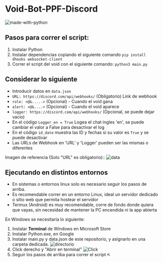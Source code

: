 # Void-Bot-PPF-Discord
![made-with-python](https://img.shields.io/badge/Made%20with-Python-1f425f.svg)

## Pasos para correr el script:
1. Instalar Python
2. Instalar dependencias copiando el siguiente comando
```pip install dhooks websocket-client```
3. Correr el script del void con el siguiente comando:
```python3 main.py```

## Considerar lo siguiente
- Introducir datos en `data.json`
 - `URL: https://discord.com/api/webhooks/` (Obligatorio) Link de webhook
 - `role: <@&.....>` (Opcional) - Cuando el void gana
 - `alert: <@&....>` (Opcional) - Cuando el void aparece
 - `logger: https://discord.com/api/webhooks/` (Opcional, se puede dejar vacio)
 - En el código `Logger_en = True` Logea el chat ingles 'en', se puede cambiar el valor a False para desactivar el log
 - En el código `id_date` muestra las ID y fechas si su valor es `True` y se puede desactivar
 - Las URLs de Webhook en 'URL' y 'Logger' pueden ser las mismas o diferentes

Imagen de referencia (Solo "URL" es obligatorio)::
![data](/media/data.png)

## Ejecutando en distintos entornos
- En sistemas o entornos linux solo es necesario seguir los pasos de arriba.
- Es recomendable correr en un entorno Linux, ideal un servidor dedicado o sitio web que permita hostear el servidor
- Termux (Android) es muy recomendable, corre de fondo donde quiera que vayas, sin necesidad de mantener la PC encendida ni la app abierta

En Windows se necesitaría lo siguiente:
1. Instalar **Terminal** de Windows en Microsoft Store
2. Instalar Python.exe, en Google
3. Instalar main.py y data.json de este repositorio, y asignarlo en una carpeta dedicada.
![directorio](https://raw.githubusercontent.com/ripiner/Void-bot-PPF-discord/main/media/directorio.png)
4. Click derecho y "Abrir en terminal"
![Click](/media/click.png)
5. Seguir los pasos de arriba para correr el script ↖️
